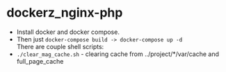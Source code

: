 # dockerz_nginx-php
- Install docker and docker compose.
- Then just ```docker-compose build -> docker-compose up -d```  
There are couple shell scripts:
- ```./clear_mag_cache.sh``` - clearing cache from ../project/*/var/cache and full_page_cache
